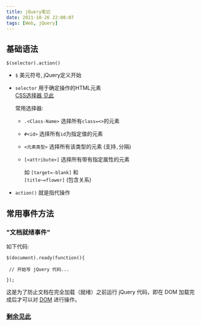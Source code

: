 ```yaml
---
title: jQuery笔记
date: 2021-10-26 22:08:07
tags: [Web, jQuery]
---
```


## 基础语法

`$(selector).action()` 

- `$`  美元符号, jQuery定义开始

- `selector`  用于确定操作的HTML元素  
  [CSS选择器 见此](https://www.runoob.com/cssref/css-selectors.html)  

  常用选择器:
    - `.<Class-Name>` 选择所有`class=<>`的元素
    - `#<id>` 选择所有`id`为指定值的元素
    - `<元素类型>` 选择所有该类型的元素 (支持`,`分隔)
    - `[<attribute>]` 选择所有带有指定属性的元素  
    
      如	`[target=-blank]`  和  
          `[title~=flower]`  (包含关系)


- `action()`  就是指代操作

## 常用事件方法

### "文档就绪事件"  

  如下代码: 
  ``` jQuery
  $(document).ready(function(){
 
   // 开始写 jQuery 代码...
 
  });
  ```

  这是为了防止文档在完全加载（就绪）之前运行 jQuery 代码，即在 DOM 加载完成后才可以对 [DOM](https://developer.mozilla.org/zh-CN/docs/Web/API/Document_Object_Model/Introduction) 进行操作。

### [剩余见此](https://www.runoob.com/jquery/jquery-events.html)